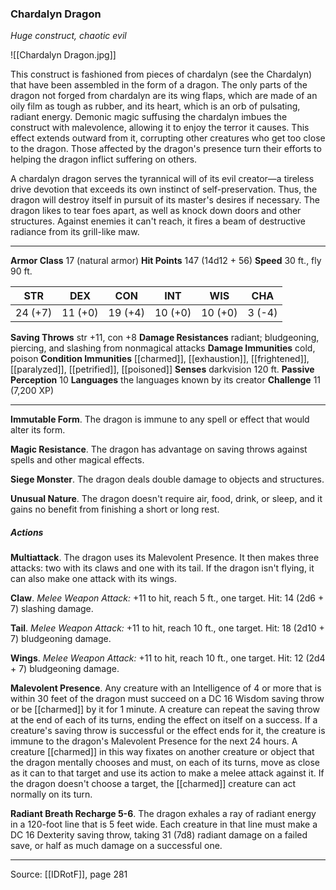 ### Chardalyn Dragon
_Huge construct, chaotic evil_

![[Chardalyn Dragon.jpg]]

This construct is fashioned from pieces of chardalyn (see the Chardalyn) that have been assembled in the form of a dragon. The only parts of the dragon not forged from chardalyn are its wing flaps, which are made of an oily film as tough as rubber, and its heart, which is an orb of pulsating, radiant energy. Demonic magic suffusing the chardalyn imbues the construct with malevolence, allowing it to enjoy the terror it causes. This effect extends outward from it, corrupting other creatures who get too close to the dragon. Those affected by the dragon's presence turn their efforts to helping the dragon inflict suffering on others.

A chardalyn dragon serves the tyrannical will of its evil creator—a tireless drive devotion that exceeds its own instinct of self-preservation. Thus, the dragon will destroy itself in pursuit of its master's desires if necessary. The dragon likes to tear foes apart, as well as knock down doors and other structures. Against enemies it can't reach, it fires a beam of destructive radiance from its grill-like maw.


---

**Armor Class** 17 (natural armor)
**Hit Points** 147 (14d12 + 56)
**Speed** 30 ft., fly 90 ft.

| STR     | DEX     | CON     | INT     | WIS     | CHA     |
|---------|---------|---------|---------|---------|---------|
| 24 (+7) | 11 (+0) | 19 (+4) | 10 (+0) | 10 (+0) | 3 (-4) |

**Saving Throws** str +11, con +8
**Damage Resistances** radiant; bludgeoning, piercing, and slashing from nonmagical attacks
**Damage Immunities** cold, poison
**Condition Immunities** [[charmed]], [[exhaustion]], [[frightened]], [[paralyzed]], [[petrified]], [[poisoned]]
**Senses** darkvision 120 ft.
**Passive Perception** 10
**Languages** the languages known by its creator
**Challenge** 11 (7,200 XP)

---

**Immutable Form**. The dragon is immune to any spell or effect that would alter its form.

**Magic Resistance**. The dragon has advantage on saving throws against spells and other magical effects.

**Siege Monster**. The dragon deals double damage to objects and structures.

**Unusual Nature**. The dragon doesn't require air, food, drink, or sleep, and it gains no benefit from finishing a short or long rest.

##### Actions
**Multiattack**. The dragon uses its Malevolent Presence. It then makes three attacks: two with its claws and one with its tail. If the dragon isn't flying, it can also make one attack with its wings.

**Claw**. _Melee Weapon Attack:_ +11 to hit, reach 5 ft., one target. Hit: 14 (2d6 + 7) slashing damage.

**Tail**. _Melee Weapon Attack:_ +11 to hit, reach 10 ft., one target. Hit: 18 (2d10 + 7) bludgeoning damage.

**Wings**. _Melee Weapon Attack:_ +11 to hit, reach 10 ft., one target. Hit: 12 (2d4 + 7) bludgeoning damage.

**Malevolent Presence**. Any creature with an Intelligence of 4 or more that is within 30 feet of the dragon must succeed on a DC 16 Wisdom saving throw or be [[charmed]] by it for 1 minute. A creature can repeat the saving throw at the end of each of its turns, ending the effect on itself on a success. If a creature's saving throw is successful or the effect ends for it, the creature is immune to the dragon's Malevolent Presence for the next 24 hours. A creature [[charmed]] in this way fixates on another creature or object that the dragon mentally chooses and must, on each of its turns, move as close as it can to that target and use its action to make a melee attack against it. If the dragon doesn't choose a target, the [[charmed]] creature can act normally on its turn.

**Radiant Breath Recharge 5-6**. The dragon exhales a ray of radiant energy in a 120-foot line that is 5 feet wide. Each creature in that line must make a DC 16 Dexterity saving throw, taking 31 (7d8) radiant damage on a failed save, or half as much damage on a successful one.


---

Source: [[IDRotF]], page 281